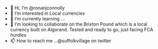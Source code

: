 - 👋 Hi, I’m @ronanjconnolly
- 👀 I’m interested in Local currencies
- 🌱 I’m currently learning ...
- 💞️ I’m looking to collaborate on the Brixton Pound which is a local currency built on Algorand. Tested and ready to go, just facing FCA hurdles
- 📫 How to reach me ...@suffolkvillage on twitter

<!---
ronanjconnolly/ronanjconnolly is a ✨ special ✨ repository because its `README.md` (this file) appears on your GitHub profile.
You can click the Preview link to take a look at your changes.
--->
